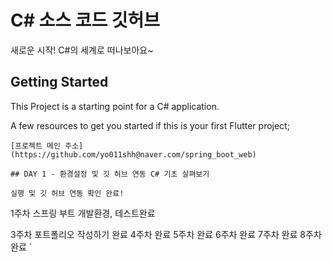 # C# 소스 코드 깃허브

새로운 시작! C#의 세계로 떠나보아요~

## Getting Started

This Project is a starting point for a C# application.

A few resources to get you started if this is your first Flutter project;

    [프로젝트 메인 주소](https://github.com/yo011shh@naver.com/spring_boot_web)

    ## DAY 1 - 환경설정 및 깃 허브 연동 C# 기초 살펴보기

    실행 및 깃 허브 연동 확인 완료!

1주차 스프링 부트 개발환경, 테스트완료

3주차 포트폴리오 작성하기 완료
4주차 완료
5주차 완료
6주차 완료
7주차 완료
8주차 완료
`
